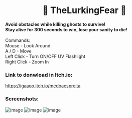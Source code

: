 <h1 align="center"> 👹 TheLurkingFear 👹 </h1>
<strong> Avoid obstacles while killing ghosts to survive! <br/>
Stay alive for 300 seconds to win, lose your sanity to die! </strong>
<br/> 
<br/> Commands: <br/>
Mouse - Look Around <br/>
A / D - Move <br/>
Left Click - Turn ON/OFF UV Flashlight <br/>
Right Click - Zoom In <br/>

### Link to donwload in Itch.io:
<a href="https://igaaoo.itch.io/medoaespreita" target="_blank"> https://igaaoo.itch.io/medoaespreita </a>

### Screenshots:
![image](https://user-images.githubusercontent.com/88206626/178747071-23e4e427-6b63-476c-844e-200339a4a7b2.png)
![image](https://user-images.githubusercontent.com/88206626/178747093-0a2e18f4-6311-4cb1-8759-2ca36c6f15c6.png)
![image](https://user-images.githubusercontent.com/88206626/178747111-b03a7b8a-dd0c-4f5c-a002-6346145ac027.png)

